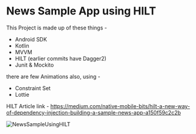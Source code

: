 # News Sample App using HILT

This Project is made up of these things -

 - Android SDK 
 - Kotlin 
 - MVVM  
 - HILT  (earlier commits have Dagger2)
 - Junit & Mockito

there are few Animations also, using -

- Constraint Set
 - Lottie

HILT Article link - https://medium.com/native-mobile-bits/hilt-a-new-way-of-dependency-injection-building-a-sample-news-app-a150f59c2c2b


![NewsSampleUsingHILT](https://github.com/myJarvis/news_application/raw/master/images/sampleimage.png)


